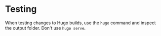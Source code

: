 # Testing

When testing changes to Hugo builds, use the `hugo` command and inspect the output folder. Don't use `hugo serve`.
